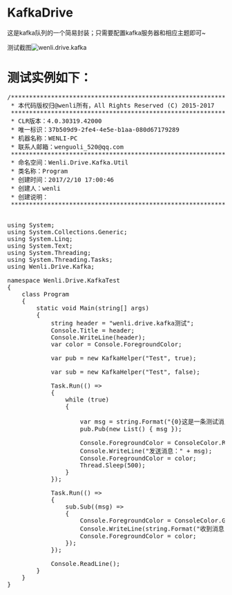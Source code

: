# KafkaDrive

这是kafka队列的一个简易封装；只需要配置kafka服务器和相应主题即可~


测试截图<img src="https://raw.githubusercontent.com/yswenli/KafkaDrive/master/Wenli.Drive.KafkaTest/wenli.drive.kafka.jpg" alt="wenli.drive.kafka"/>


# 测试实例如下：


<pre>
/*****************************************************************************************************
 * 本代码版权归@wenli所有，All Rights Reserved (C) 2015-2017
 *****************************************************************************************************
 * CLR版本：4.0.30319.42000
 * 唯一标识：37b509d9-2fe4-4e5e-b1aa-080d67179289
 * 机器名称：WENLI-PC
 * 联系人邮箱：wenguoli_520@qq.com
 *****************************************************************************************************
 * 命名空间：Wenli.Drive.Kafka.Util
 * 类名称：Program
 * 创建时间：2017/2/10 17:00:46
 * 创建人：wenli
 * 创建说明：
 *****************************************************************************************************/


using System;
using System.Collections.Generic;
using System.Linq;
using System.Text;
using System.Threading;
using System.Threading.Tasks;
using Wenli.Drive.Kafka;

namespace Wenli.Drive.KafkaTest
{
    class Program
    {
        static void Main(string[] args)
        {
            string header = "wenli.drive.kafka测试";
            Console.Title = header;
            Console.WriteLine(header);
            var color = Console.ForegroundColor;

            var pub = new KafkaHelper("Test", true);

            var sub = new KafkaHelper("Test", false);

            Task.Run(() =>
            {
                while (true)
                {
                    
                    var msg = string.Format("{0}这是一条测试消息", DateTime.Now.ToString("yyyy-MM-dd HH:mm:ss.fff"));                    
                    pub.Pub(new List<string>() { msg });

                    Console.ForegroundColor = ConsoleColor.Red;
                    Console.WriteLine("发送消息：" + msg);
                    Console.ForegroundColor = color;
                    Thread.Sleep(500);
                }
            });

            Task.Run(() =>
            {
                sub.Sub((msg) =>
                {
                    Console.ForegroundColor = ConsoleColor.Green;
                    Console.WriteLine(string.Format("收到消息：{0}", msg));
                    Console.ForegroundColor = color;
                });
            });

            Console.ReadLine();
        }
    }
}
</pre>
